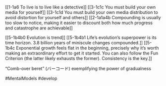 [[1-1a6 To live is to live like a detective]]
[[3-1c1c You must build your own media for yourself]]
[[3-1c1d You must build your own media distribution to avoid distortion for yourself and others]]
[[2-1a1a4b Compounding is usually too slow to notice, making it easier to discount both how much progress and catastrophe are achievable]]

[[5-1b4b0 Evolution is trend]]
[[5-1b4b1 Life’s evolution’s superpower is its time horizon. 3.8 billion years of miniscule changes compounded.]]
[[5-1b4c Exponential growth feels flat in the beginning, precisely why it’s worth making an extraordinary effort to get it started. You can also follow the Fun Criterion (the latter likely exhausts the former). Consistency is the key.]]

“Comb-over beret” (バーコード) exemplifying the power of gradualness

#MentalModels 
#develop 
